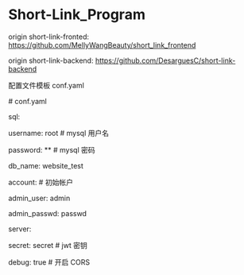 # Short-Link_Program

origin short-link-fronted: https://github.com/MellyWangBeauty/short_link_frontend

origin short-link-backend: https://github.com/DesarguesC/short-link-backend

配置文件模板 conf.yaml

\# conf.yaml

sql:

 username: root # mysql 用户名

 password:  **     # mysql 密码

 db_name: website_test



account: # 初始帐户

 admin_user: admin

 admin_passwd: passwd



server:

 secret: secret # jwt 密钥



debug: true # 开启 CORS
